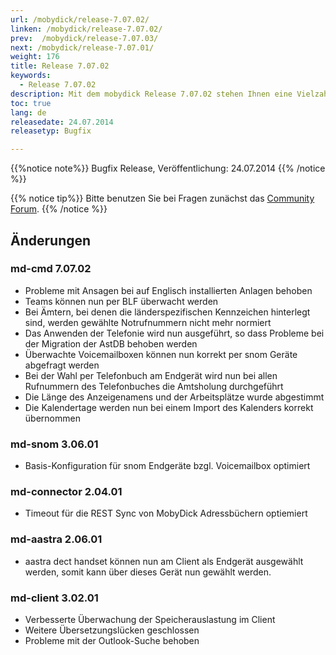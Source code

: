 ```yaml
---
url: /mobydick/release-7.07.02/
linken: /mobydick/release-7.07.02/
prev:  /mobydick/release-7.07.03/
next: /mobydick/release-7.07.01/
weight: 176
title: Release 7.07.02
keywords: 
  - Release 7.07.02
description: Mit dem mobydick Release 7.07.02 stehen Ihnen eine Vielzahl an neuen Funtionen zur Verfügung.
toc: true
lang: de
releasedate: 24.07.2014 
releasetyp: Bugfix

---
```


{{%notice note%}}
Bugfix Release, Veröffentlichung: 24.07.2014 
{{% /notice %}}

{{% notice tip%}}
Bitte benutzen Sie bei Fragen zunächst das [Community Forum](http://community.pascom.net/forum.php "Zu unserem Forum").
{{% /notice %}}

## Änderungen

### md-cmd 7.07.02

*   Probleme mit Ansagen bei auf Englisch installierten Anlagen behoben
*   Teams können nun per BLF überwacht werden
*   Bei Ämtern, bei denen die länderspezifischen Kennzeichen hinterlegt sind, werden gewählte Notrufnummern nicht mehr normiert
*   Das Anwenden der Telefonie wird nun ausgeführt, so dass Probleme bei der Migration der AstDB behoben werden
*   Überwachte Voicemailboxen können nun korrekt per snom Geräte abgefragt werden
*   Bei der Wahl per Telefonbuch am Endgerät wird nun bei allen Rufnummern des Telefonbuches die Amtsholung durchgeführt
*   Die Länge des Anzeigenamens und der Arbeitsplätze wurde abgestimmt
*   Die Kalendertage werden nun bei einem Import des Kalenders korrekt übernommen

### md-snom 3.06.01

*   Basis-Konfiguration für snom Endgeräte bzgl. Voicemailbox optimiert

### md-connector 2.04.01

*   Timeout für die REST Sync von MobyDick Adressbüchern optiemiert 

### md-aastra 2.06.01

*   aastra dect handset können nun am Client als Endgerät ausgewählt werden, somit kann über dieses Gerät nun gewählt werden.

### md-client 3.02.01

*   Verbesserte Überwachung der Speicherauslastung im Client
*   Weitere Übersetzungslücken geschlossen
*   Probleme mit der Outlook-Suche behoben 
